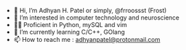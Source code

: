 - 👋 Hi, I’m Adhyan H. Patel or simply, @frroossst (Frost)
- 👀 I’m interested in computer technology and neuroscience
- 👨‍💻 Proficient in Python, mySQL and vim
- 🌱 I’m currently learning C/C++, GOlang  
- 📫 How to reach me : adhyanpatel@protonmail.com


<!---
frroossst/frroossst is a ✨ special ✨ repository because its `README.md` (this file) appears on your GitHub profile.
You can click the Preview link to take a look at your changes.
--->
